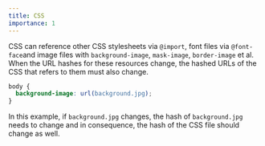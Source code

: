 ```yaml
---
title: CSS
importance: 1
---
```


CSS can reference other CSS stylesheets via `@import`, font files via `@font-face`and image files with `background-image`, `mask-image`, `border-image` et al. When the URL hashes for these resources change, the hashed URLs of the CSS that refers to them must also change.

```css
body {
  background-image: url(background.jpg);
}
```

In this example, if `background.jpg` changes, the hash of `background.jpg` needs to change and in consequence, the hash of the CSS file should change as well.
